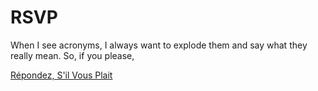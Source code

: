 # RSVP

When I see acronyms, I always want to explode them and say what they really mean. So, if you please,

[Répondez, S'il Vous Plait](http://rsvp.thisdog.net/)
